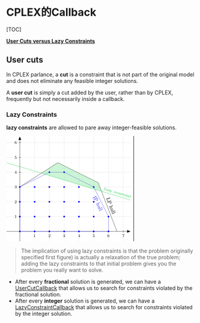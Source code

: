 # CPLEX的Callback

[TOC]

[**User Cuts versus Lazy Constraints**](https://orinanobworld.blogspot.com/2012/08/user-cuts-versus-lazy-constraints.html)

## **User cuts**

In CPLEX parlance, a **cut** is a constraint that is not part of the original model and does not eliminate any feasible integer solutions.

A **user cut** is simply a cut added by the user, rather than by CPLEX, frequently but not necessarily inside a callback.

### **Lazy Constraints**

**lazy constraints** are allowed to pare away integer-feasible solutions.

![user cuts vs lazy constraints](../../Images/usercuts_lazyconstraints.png)

> The implication of using lazy constraints is that the problem originally specified first figure) is actually a relaxation of the true problem; adding the lazy constraints to that initial problem gives you the problem you really want to solve.

- After every **fractional** solution is generated, we can have a [UserCutCallback](http://pic.dhe.ibm.com/infocenter/cosinfoc/v12r4/index.jsp?topic=%2Filog.odms.cplex.help%2Frefjavacplex%2Fhtml%2Filog%2Fcplex%2FIloCplex.UserCutCallback.html) that allows us to search for constraints violated by the fractional solution.
- After every **integer** solution is generated, we can have a [LazyConstraintCallback](http://rma350.github.io/2012/06/16/LazyConstraintCallback.html) that allows us to search for constraints violated by the integer solution.



